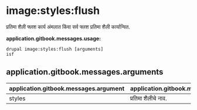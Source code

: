 # image:styles:flush
प्रतिमा शैली फ्लश कार्य अंमलात किंवा सर्व फ्लश प्रतिमा शैली कार्यान्वित.

**application.gitbook.messages.usage:**
```
drupal image:styles:flush [arguments]
isf
```

## application.gitbook.messages.arguments
application.gitbook.messages.argument | application.gitbook.messages.details
---------|-------------
styles | प्रतिमा शैलीचे नाव.
